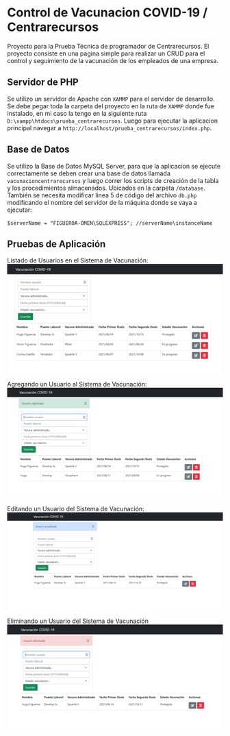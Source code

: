# Control de Vacunacion COVID-19 / Centrarecursos

Proyecto para la Prueba Técnica de programador de Centrarecursos. El proyecto consiste en una pagina simple para realizar un CRUD para el control y seguimiento de la vacunación de los empleados de una empresa.

## Servidor de PHP

Se utilizo un servidor de Apache con `XAMMP` para el servidor de desarrollo. Se debe pegar toda la carpeta del proyecto en la ruta de `XAMMP` donde fue instalado, en mi caso la tengo en la siguiente ruta `D:\xampp\htdocs\prueba_centrarecursos`. Luego para ejecutar la aplicacion principal navegar a `http://localhost/prueba_centrarecursos/index.php`.

## Base de Datos

Se utilizo la Base de Datos MySQL Server, para que la aplicacion se ejecute correctamente se deben crear una base de datos llamada `vacunacioncentrarecursos` y luego correr los scripts de creación de la tabla y los procedimientos almacenados. Ubicados en la carpeta `/database`. También se necesita modificar linea 5 de código del archivo `db.php` modificando el nombre del servidor de la máquina donde se vaya a ejecutar:
```
$serverName = "FIGUEROA-OMEN\SQLEXPRESS"; //serverName\instanceName
```

## Pruebas de Aplicación

Listado de Usuarios en el Sistema de Vacunación:
![agregar](/images/lista.png)

Agregando un Usuario al Sistema de Vacunación:
![agregar](/images/agregar.png)

Editando un Usuario del Sistema de Vacunación:
![editar](/images/editar.png)

Eliminando un Usuario del Sistema de Vacunación
![eliminar](/images/eliminar.png)